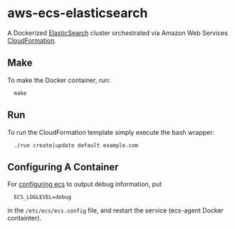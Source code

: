 # aws-ecs-elasticsearch
A Dockerized [ElasticSearch](https://github.com/dockerfile/elasticsearch) cluster orchestrated via Amazon Web Services [CloudFormation](http://www.cloudsarelies.com.s3-website-eu-west-1.amazonaws.com/).

## Make
To make the Docker container, run:
```
  make
```

## Run
To run the CloudFormation template simply execute the bash wrapper:
```
  ./run create|update default example.com
```

## Configuring A Container
For [configuring ecs](http://docs.aws.amazon.com/AmazonECS/latest/developerguide/ecs-agent-config.html) to  output debug information, put
```
  ECS_LOGLEVEL=debug
```
in the ```/etc/ecs/ecs.config``` file, and restart the service (ecs-agent Docker containter).

